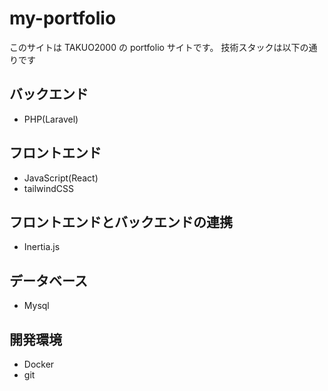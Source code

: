 # my-portfolio

このサイトは TAKUO2000 の portfolio サイトです。
技術スタックは以下の通りです

## バックエンド

- PHP(Laravel)

## フロントエンド

- JavaScript(React)
- tailwindCSS

## フロントエンドとバックエンドの連携

- Inertia.js

## データベース

- Mysql

## 開発環境

- Docker
- git
